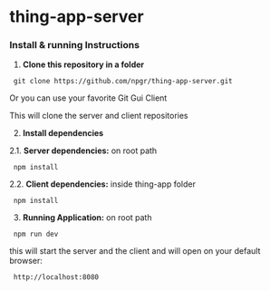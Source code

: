 # thing-app-server

### Install & running Instructions

1. **Clone this repository in a folder**

  `  git clone https://github.com/npgr/thing-app-server.git  `

  Or you can use your favorite Git Gui Client

  This will clone the server and client repositories

2. **Install dependencies**

2.1. **Server dependencies:** on root path

  `  npm install  `

2.2. **Client dependencies:** inside thing-app folder

  `  npm install  `

3. **Running Application:** on root path

  `  npm run dev  `

  this will start the server and the client and will open on your default browser:

  `  http://localhost:8080  `



